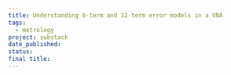 ```yaml
---
title: Understanding 8-term and 12-term error models in a VNA
tags:
  - metrology
project: substack
date_published: 
status: 
final title:
---
```

